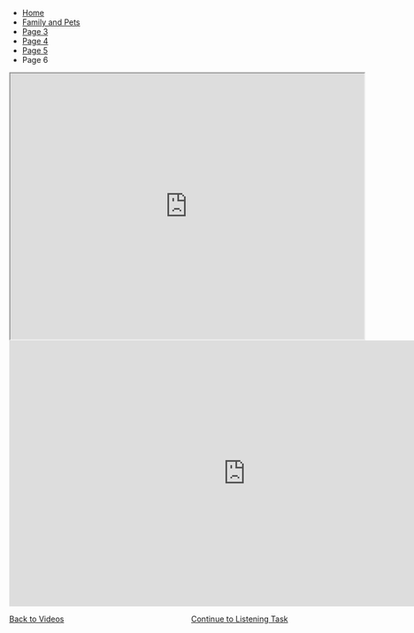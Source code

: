 
<ul class="breadcrumb">
  <li><a href="index.html">Home</a></li>
  <li><a href="familyandpets.html">Family and Pets</a></li>
  <li><a href="page3.html">Page 3</a></li>
  <li><a href="page4.html">Page 4</a></li>
  <li><a href="page5.html">Page 5</a></li>
  <li>Page 6</li>
</ul>

<iframe src="https://www.google.com/maps/d/embed?mid=1ysIbfpsZQgRdqydrwhqe6DhrUtY8-Gse" width="640" height="480"></iframe>




<iframe width="854" height="480" src="https://www.youtube.com/embed/XDY0RLPJ5WA" frameborder="0" gesture="media" allowfullscreen></iframe>

<p>
<a style="float:left;" href="page2.html">Back to Videos</a>
                                      
<a style="float:right;" href="page4.html"> Continue to Listening Task</a>
 
</p>

<div style="clear:both;"></div>


